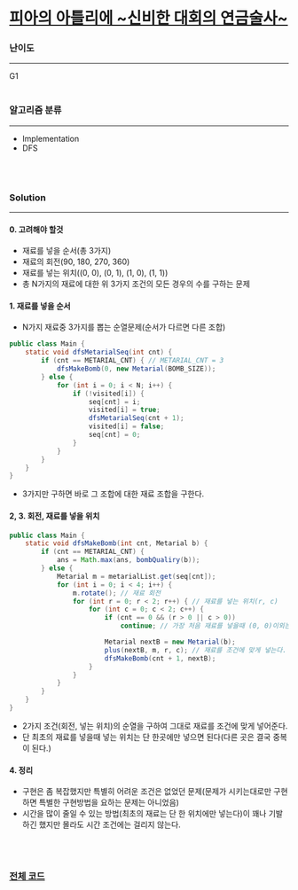 # [피아의 아틀리에 ~신비한 대회의 연금술사~](https://www.acmicpc.net/problem/15898)

### 난이도

***
G1
<br><br>

### 알고리즘 분류

***

* Implementation
* DFS

<br><br>

### Solution

***

#### 0. 고려해야 할것

* 재료를 넣을 순서(총 3가지)
* 재료의 회전(90, 180, 270, 360)
* 재료를 넣는 위치((0, 0), (0, 1), (1, 0), (1, 1))
* 총 N가지의 재료에 대한 위 3가지 조건의 모든 경우의 수를 구하는 문제

#### 1. 재료를 넣을 순서

* N가지 재료중 3가지를 뽑는 순열문제(순서가 다르면 다른 조합)

```java
public class Main {
    static void dfsMetarialSeq(int cnt) {
        if (cnt == METARIAL_CNT) { // METARIAL_CNT = 3
            dfsMakeBomb(0, new Metarial(BOMB_SIZE));
        } else {
            for (int i = 0; i < N; i++) {
                if (!visited[i]) {
                    seq[cnt] = i;
                    visited[i] = true;
                    dfsMetarialSeq(cnt + 1);
                    visited[i] = false;
                    seq[cnt] = 0;
                }
            }
        }
    }
}
```

* 3가지만 구하면 바로 그 조합에 대한 재료 조합을 구한다.

#### 2, 3. 회전, 재료를 넣을 위치

```java
public class Main {
    static void dfsMakeBomb(int cnt, Metarial b) {
        if (cnt == METARIAL_CNT) {
            ans = Math.max(ans, bombQualiry(b));
        } else {
            Metarial m = metarialList.get(seq[cnt]);
            for (int i = 0; i < 4; i++) {
                m.rotate(); // 재료 회전
                for (int r = 0; r < 2; r++) { // 재료를 넣는 위치(r, c)
                    for (int c = 0; c < 2; c++) {
                        if (cnt == 0 && (r > 0 || c > 0))
                            continue; // 가장 처음 재료를 넣을때 (0, 0)이외는 모두 중복이 되므로 생략(시간을 많이 줄일 수 있는 조건)

                        Metarial nextB = new Metarial(b);
                        plus(nextB, m, r, c); // 재료를 조건에 맞게 넣는다.
                        dfsMakeBomb(cnt + 1, nextB);
                    }
                }
            }
        }
    }
}
```

* 2가지 조건(회전, 넣는 위치)의 순열을 구하여 그대로 재료를 조건에 맞게 넣어준다.
* 단 최초의 재료를 넣을때 넣는 위치는 단 한곳에만 넣으면 된다(다른 곳은 결국 중복이 된다.)

#### 4. 정리

* 구현은 좀 복잡했지만 특별히 어려운 조건은 없었던 문제(문제가 시키는대로만 구현하면 특별한 구현방법을 요하는 문제는 아니었음)
* 시간을 많이 줄일 수 있는 방법(최초의 재료는 단 한 위치에만 넣는다)이 꽤나 기발하긴 했지만 몰라도 시간 조건에는 걸리지 않는다.

<br><br>

### [전체 코드](https://github.com/Jungmin-Seo0527/CodingTest/blob/main/src/dfs_bfs/BOJ15898_피아의_아틀리에_신비한_대회의_연금술사.java)
